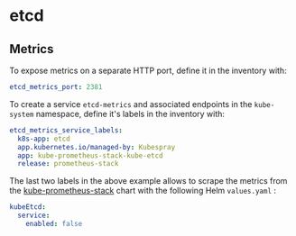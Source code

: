# etcd

## Metrics

To expose metrics on a separate HTTP port, define it in the inventory with:

```yaml
etcd_metrics_port: 2381
```

To create a service `etcd-metrics` and associated endpoints in the `kube-system` namespace,
define it's labels in the inventory with:

```yaml
etcd_metrics_service_labels:
  k8s-app: etcd
  app.kubernetes.io/managed-by: Kubespray
  app: kube-prometheus-stack-kube-etcd
  release: prometheus-stack
```

The last two labels in the above example allows to scrape the metrics from the
[kube-prometheus-stack](https://github.com/prometheus-community/helm-charts/tree/main/charts/kube-prometheus-stack)
chart with the following Helm `values.yaml` :

```yaml
kubeEtcd:
  service:
    enabled: false
```
